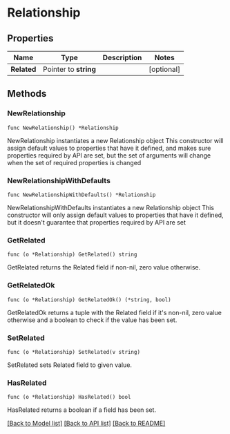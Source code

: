 # Relationship

## Properties

Name | Type | Description | Notes
------------ | ------------- | ------------- | -------------
**Related** | Pointer to **string** |  | [optional] 

## Methods

### NewRelationship

`func NewRelationship() *Relationship`

NewRelationship instantiates a new Relationship object
This constructor will assign default values to properties that have it defined,
and makes sure properties required by API are set, but the set of arguments
will change when the set of required properties is changed

### NewRelationshipWithDefaults

`func NewRelationshipWithDefaults() *Relationship`

NewRelationshipWithDefaults instantiates a new Relationship object
This constructor will only assign default values to properties that have it defined,
but it doesn't guarantee that properties required by API are set

### GetRelated

`func (o *Relationship) GetRelated() string`

GetRelated returns the Related field if non-nil, zero value otherwise.

### GetRelatedOk

`func (o *Relationship) GetRelatedOk() (*string, bool)`

GetRelatedOk returns a tuple with the Related field if it's non-nil, zero value otherwise
and a boolean to check if the value has been set.

### SetRelated

`func (o *Relationship) SetRelated(v string)`

SetRelated sets Related field to given value.

### HasRelated

`func (o *Relationship) HasRelated() bool`

HasRelated returns a boolean if a field has been set.


[[Back to Model list]](../README.md#documentation-for-models) [[Back to API list]](../README.md#documentation-for-api-endpoints) [[Back to README]](../README.md)


